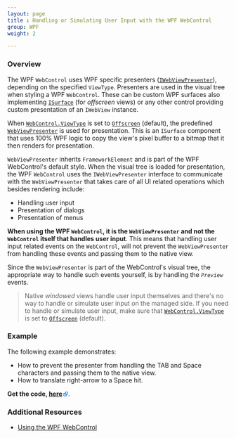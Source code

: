 ```yaml
---
layout: page
title : Handling or Simulating User Input with the WPF WebControl
group: WPF
weight: 2

---
```


[external]: data:image/png;base64,iVBORw0KGgoAAAANSUhEUgAAAAoAAAAKCAYAAACNMs+9AAAAVklEQVR4Xn3PgQkAMQhDUXfqTu7kTtkpd5RA8AInfArtQ2iRXFWT2QedAfttj2FsPIOE1eCOlEuoWWjgzYaB/IkeGOrxXhqB+uA9Bfcm0lAZuh+YIeAD+cAqSz4kCMUAAAAASUVORK5CYII=

### Overview

The WPF `WebControl` uses WPF specific presenters ([`IWebViewPresenter`](http://docs.awesomium.net/?tc=T_Awesomium_Core_IWebViewPresenter)), depending on the specified `ViewType`. Presenters are used in the visual tree when styling a WPF `WebControl`. These can be custom WPF surfaces also implementing [`ISurface`](http://docs.awesomium.net/?tc=T_Awesomium_Core_ISurface) (for *offscreen* views) or any other control providing custom presentation of an `IWebView` instance.

When [`WebControl.ViewType`](http://docs.awesomium.net/?tc=P_Awesomium_Windows_Controls_WebControl_ViewType) is set to [`Offscreen`](http://docs.awesomium.net/?tc=T_Awesomium_Core_WebViewType) (default), the predefined [`WebViewPresenter`](http://docs.awesomium.net/?tc=T_Awesomium_Windows_Controls_WebViewPresenter) is used for presentation. This is an `ISurface` component that uses 100% WPF logic to copy the view's pixel buffer to a bitmap that it then renders for presentation.

`WebViewPresenter` inherits `FrameworkElement` and is part of the WPF WebControl's default style. When the visual tree is loaded for presentation, the WPF `WebControl` uses  the `IWebViewPresenter` interface to communicate with the `WebViewPresenter` that takes care of all UI related operations which besides rendering include:

* Handling user input
* Presentation of dialogs
* Presentation of menus

**When using the WPF `WebControl`, it is the `WebViewPresenter` and not the `WebControl` itself that handles user input**. This means that handling user input related events on the `WebControl`, will not prevent the `WebViewPresenter` from handling these events and passing them to the native view.

Since the `WebViewPresenter` is part of the WebControl's visual tree, the appropriate way to handle such events yourself, is by handling the *`Preview`* events.

> Native *windowed* views handle user input themselves and there's no way to handle or simulate user input on the managed side. If you need to handle or simulate user input, make sure that [`WebControl.ViewType`](http://docs.awesomium.net/?tc=P_Awesomium_Windows_Controls_WebControl_ViewType) is set to [`Offscreen`](http://docs.awesomium.net/?tc=T_Awesomium_Core_WebViewType) (default).

### Example

The following example demonstrates:

* How to prevent the presenter from handling the TAB and Space characters and passing them to the native view. 
* How to translate right-arrow to a Space hit.

**Get the code, [here](https://gist.github.com/osmbot/9750442) ![][external]**.

### Additional Resources

* [Using the WPF WebControl](../wpf/webcontrol.html)



